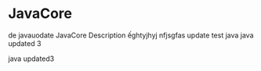 # JavaCore
de
javauodate
JavaCore Description
ếghtyjhyj
nfjsgfas update
test java
java updated 3

java updated3